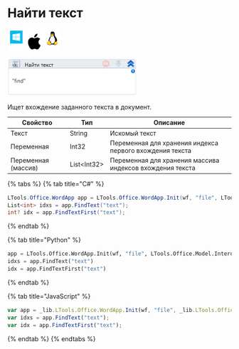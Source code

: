 # Найти текст

![](<../../../.gitbook/assets/image (100) (1) (210).png>)

![](<../../../.gitbook/assets/image (104).png>)

Ищет вхождение заданного текста в документ.

| Свойство            | Тип          | Описание                                                  |
| ------------------- | ------------ | --------------------------------------------------------- |
| Текст               | String       | Искомый текст                                             |
| Переменная          | Int32        | Переменная для хранения индекса первого вхождения текста  |
| Переменная (массив) | List\<Int32> | Переменная для хранения массива индексов вхождения текста |

{% tabs %}
{% tab title="C#" %}
```csharp
LTools.Office.WordApp app = LTools.Office.WordApp.Init(wf, "file", LTools.Office.Model.InteropTypes.DX);
List<int> idxs = app.FindText("text");
int? idx = app.FindTextFirst("text");
```
{% endtab %}

{% tab title="Python" %}
```python
app = LTools.Office.WordApp.Init(wf, "file", LTools.Office.Model.InteropTypes.DX)
idxs = app.FindText("text")
idx = app.FindTextFirst("text")
```
{% endtab %}

{% tab title="JavaScript" %}
```javascript
var app = _lib.LTools.Office.WordApp.Init(wf, "file", _lib.LTools.Office.Model.InteropTypes.DX);
var idxs = app.FindText("text");
var idx = app.FindTextFirst("text");
```
{% endtab %}
{% endtabs %}
